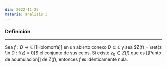 ```yaml
---
dia: 2022-11-25
materia: analisis 3
---
```

### Definición
---
Sea $f : D \to \mathbb{C}$ [[Holomorfa]] en un abierto conexo $D \subseteq \mathbb{C}$ y sea $Z(f) = \set{z \in D : f(z) = 0}$ el conjunto de sus ceros. Si existe $z_0 \in Z(f)$ que es [[Punto de acumulacion]] de $Z(f)$, entonces $f$ es idénticamente nula. 